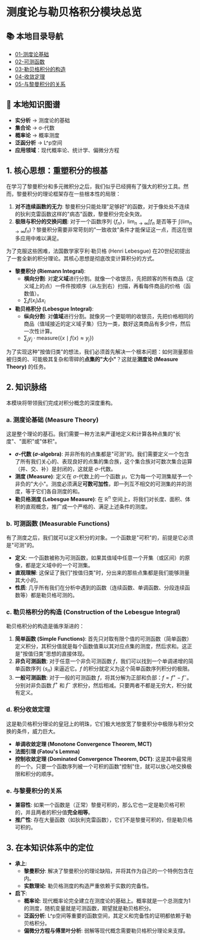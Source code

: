 # 测度论与勒贝格积分模块总览

## 📚 本地目录导航

- [01-测度论基础](./01-测度论基础.md)
- [02-可测函数](./02-可测函数.md)
- [03-勒贝格积分的构造](./03-勒贝格积分的构造.md)
- [04-收敛定理](./04-收敛定理.md)
- [05-与黎曼积分的关系](./05-与黎曼积分的关系.md)

## 🧠 本地知识图谱

- **实分析** → 测度论的基础
- **集合论** → σ-代数
- **概率论** → 概率测度
- **泛函分析** → L^p空间
- **应用领域**：现代概率论、统计学、偏微分方程

## 1. 核心思想：重塑积分的根基

在学习了黎曼积分和多元微积分之后，我们似乎已经拥有了强大的积分工具。然而，黎曼积分的理论框架存在一些根本性的局限：

1. **对不连续函数的无力**: 黎曼积分只能处理"足够好"的函数，对于像处处不连续的狄利克雷函数这样的"病态"函数，黎曼积分完全失效。
2. **极限与积分的交换问题**: 对于一个函数序列 $\{f_n\}$，$\lim_{n \to \infty} \int f_n$ 是否等于 $\int (\lim_{n \to \infty} f_n)$？黎曼积分需要非常苛刻的"一致收敛"条件才能保证这一点，而这在很多应用中难以满足。

为了克服这些困难，法国数学家亨利·勒贝格 (Henri Lebesgue) 在20世纪初提出了一套全新的积分理论。其核心思想是彻底改变计算积分的方式。

- **黎曼积分 (Riemann Integral)**:
  - **横向分割**: 对**定义域**进行分割。就像一个收银员，先把顾客的所有商品（定义域上的点）一件件按顺序（从左到右）扫描，再看每件商品的价格（函数值）。
  - $\sum_{i} f(x_i) \Delta x_i$
- **勒贝格积分 (Lebesgue Integral)**:
  - **纵向分割**: 对**值域**进行分割。就像另一个更聪明的收银员，先把价格相同的商品（值域接近的定义域子集）归为一类，数好这类商品有多少件，然后一次性计算。
  - $\sum_{j} y_j \cdot \text{measure}(\{x \mid f(x) \approx y_j\})$

为了实现这种"按值归类"的想法，我们必须首先解决一个根本问题：如何测量那些被归类的、可能极其复杂和零碎的**点集的"大小"**？这就是**测度论 (Measure Theory)** 的任务。

## 2. 知识脉络

本模块将带领我们完成对积分概念的深度重构。

### a. 测度论基础 (Measure Theory)

这是整个理论的基石。我们需要一种方法来严谨地定义和计算各种点集的"长度"、"面积"或"体积"。

- **$\sigma$-代数 ($\sigma$-algebra)**: 并非所有的点集都是"可测"的。我们需要定义一个包含了所有我们关心的、表现良好的点集的集合族，这个集合族对可数次集合运算（并、交、补）是封闭的，这就是 $\sigma$-代数。
- **测度 (Measure)**: 定义在 $\sigma$-代数上的一个函数 $\mu$，它为每一个可测集赋予一个非负的"大小"。测度必须满足**可数可加性**，即一列互不相交的可测集的并的测度，等于它们各自测度的和。
- **勒贝格测度 (Lebesgue Measure)**: 在 $\mathbb{R}^n$ 空间上，将我们对长度、面积、体积的直观概念，推广成一个严格的、满足上述条件的测度。

### b. 可测函数 (Measurable Functions)

有了测度之后，我们就可以定义积分的对象。一个函数是"可积"的，前提是它必须是"可测"的。

- **定义**: 一个函数被称为可测函数，如果其值域中任意一个开集（或区间）的原像，都是定义域中的一个可测集。
- **直观理解**: 这保证了我们"按值归类"时，分出来的那些点集都是我们能够测量其大小的。
- **性质**: 几乎所有我们在分析中遇到的函数（连续函数、单调函数、分段连续函数等）都是勒贝格可测的。

### c. 勒贝格积分的构造 (Construction of the Lebesgue Integral)

勒贝格积分的构造是循序渐进的：

1. **简单函数 (Simple Functions)**: 首先只对取有限个值的可测函数（简单函数）定义积分，其积分值就是每个函数值乘以其对应点集的测度，然后求和。这正是"按值归类"思想的直接体现。
2. **非负可测函数**: 对于任意一个非负可测函数 $f$，我们可以找到一个单调递增的简单函数序列 $\{s_n\}$ 来逼近它。$f$ 的积分就定义为这个简单函数序列积分的极限。
3. **一般可测函数**: 对于一般的可测函数 $f$，将其分解为正部和负部：$f = f^+ - f^-$。分别对非负函数 $f^+$ 和 $f^-$ 求积分，然后相减。只要两者不都是无穷大，积分就有定义。

### d. 积分收敛定理

这是勒贝格积分理论的皇冠上的明珠，它们极大地放宽了黎曼积分中极限与积分交换的条件，威力巨大。

- **单调收敛定理 (Monotone Convergence Theorem, MCT)**
- **法图引理 (Fatou's Lemma)**
- **控制收敛定理 (Dominated Convergence Theorem, DCT)**: 这是其中最常用的一个。只要一个函数序列被一个可积的函数"控制"住，就可以放心地交换极限和积分的顺序。

### e. 与黎曼积分的关系

- **兼容性**: 如果一个函数是（正常）黎曼可积的，那么它也一定是勒贝格可积的，并且两者的积分值**完全相等**。
- **推广性**: 存在大量函数（如狄利克雷函数），它们不是黎曼可积的，但是勒贝格可积的。

## 3. 在本知识体系中的定位

- **承上**:
  - **黎曼积分**: 解决了黎曼积分的理论缺陷，并将其作为自己的一个特例包含在内。
  - **实数理论**: 勒贝格测度的构造严重依赖于实数的完备性。
- **启下**:
  - **概率论**: 现代概率论完全建立在测度论的基础上。概率就是一个总测度为1的测度，随机变量就是可测函数，期望就是勒贝格积分。
  - **泛函分析**: L^p空间等重要的函数空间，其定义和完备性的证明都依赖于勒贝格积分。
  - **偏微分方程与傅里叶分析**: 弱解等现代概念需要勒贝格积分理论来支撑。
